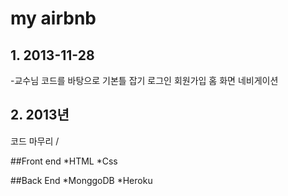 # my airbnb 

## 1. 2013-11-28 
-교수님 코드를 바탕으로 기본틀 잡기
로그인 회원가입 홈 화면 네비게이션 


## 2. 2013년
코드 마무리 /

##Front end
*HTML
*Css

##Back End
*MonggoDB
*Heroku
